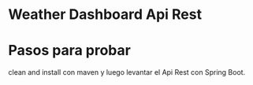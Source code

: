 # Weather Dashboard Api Rest

# Pasos para probar
clean and install con maven y luego levantar el Api Rest con Spring Boot.
